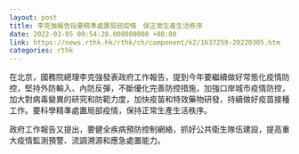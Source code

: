```yaml
---
layout: post
title: 李克強報告指要精準處置局部疫情　保正常生產生活秩序
date: 2022-03-05 09:54:28.000000000 +08:00
link: https://news.rthk.hk/rthk/ch/component/k2/1637259-20220305.htm
categories: rthk
---
```


在北京，國務院總理李克強發表政府工作報告，提到今年要繼續做好常態化疫情防控，堅持外防輸入、內防反彈，不斷優化完善防控措施，加強口岸城市疫情防控，加大對病毒變異的研究和防範力度，加快疫苗和特效藥物研發，持續做好疫苗接種工作。要科學精準處置局部疫情，保持正常生產生活秩序。

政府工作報告又提出，要健全疾病預防控制網絡，抓好公共衛生隊伍建設，提高重大疫情監測預警、流調溯源和應急處置能力。
